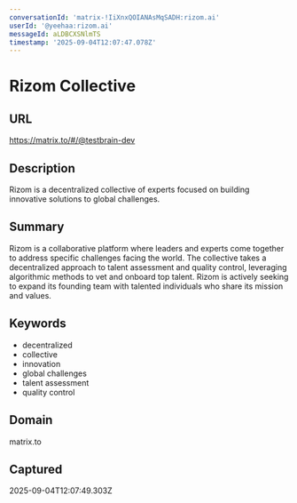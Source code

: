 ```yaml
---
conversationId: 'matrix-!IiXnxQOIANAsMqSADH:rizom.ai'
userId: '@yeehaa:rizom.ai'
messageId: aLDBCXSNlmTS
timestamp: '2025-09-04T12:07:47.078Z'
---
```


# Rizom Collective

## URL

https://matrix.to/#/@testbrain-dev

## Description

Rizom is a decentralized collective of experts focused on building innovative solutions to global challenges.

## Summary

Rizom is a collaborative platform where leaders and experts come together to address specific challenges facing the world. The collective takes a decentralized approach to talent assessment and quality control, leveraging algorithmic methods to vet and onboard top talent. Rizom is actively seeking to expand its founding team with talented individuals who share its mission and values.

## Keywords

- decentralized
- collective
- innovation
- global challenges
- talent assessment
- quality control

## Domain

matrix.to

## Captured

2025-09-04T12:07:49.303Z
